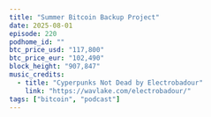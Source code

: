 ```yaml
---
title: "Summer Bitcoin Backup Project"
date: 2025-08-01
episode: 220
podhome_id: ""
btc_price_usd: "117,800"
btc_price_eur: "102,490"
block_height: "907,847"
music_credits:
  - title: "Cyperpunks Not Dead by Electrobadour"
    link: "https://wavlake.com/electrobadour/"
tags: ["bitcoin", "podcast"]
---
```

